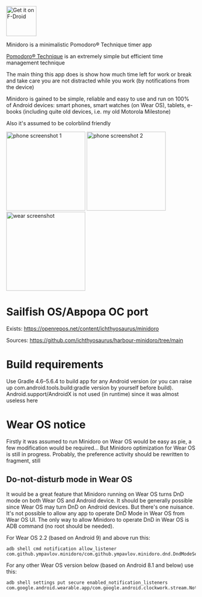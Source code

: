 [<img src="https://fdroid.gitlab.io/artwork/badge/get-it-on.png" alt="Get it on F-Droid"
    height="80">](https://f-droid.org/packages/com.github.ympavlov.minidoro)

Minidoro is a minimalistic Pomodoro® Technique timer app

[Pomodoro® Technique](http://www.pomodorotechnique.com/) is an extremely simple but efficient time management technique

The main thing this app does is show how much time left for work or break and take care you are not distracted while you work (by notifications from the device)

Minidoro is gained to be simple, reliable and easy to use and run on 100% of Android devices: smart phones, smart watches (on Wear OS), tablets, e-books (including quite old devices, i.e. my old Motorola Milestone)

Also it's assumed to be colorblind friendly

<img src="https://github.com/ympavlov/minidoro/blob/main/metadata/en-US/images/phoneScreenshots/1.png?raw=true" alt="phone screenshot 1" style="height: 15em;"/>
<img src="https://github.com/ympavlov/minidoro/blob/main/metadata/en-US/images/phoneScreenshots/2.png?raw=true" alt="phone screenshot 2" style="width: 15em;"/>
<img src="https://github.com/ympavlov/minidoro/blob/main/metadata/en-US/images/wearScreenshots/2.png?raw=true" alt="wear screenshot" style="height: 15em;"/>

# Sailfish OS/Аврора ОС port
Exists: https://openrepos.net/content/ichthyosaurus/minidoro

Sources: https://github.com/ichthyosaurus/harbour-minidoro/tree/main

# Build requirements
Use Gradle 4.6–5.6.4 to build app for any Android version (or you can raise up com.android.tools.build:gradle version by yourself before build). Android.support/AndroidX is not used (in runtime) since it was almost useless here

# Wear OS notice
Firstly it was assumed to run Minidoro on Wear OS would be easy as pie, a few modification would be required… But Minidoro optimization for Wear OS is still in progress. Probably, the preference activity  should be rewritten to fragment, still

## Do-not-disturb mode in Wear OS
It would be a great feature that Minidoro running on Wear OS turns DnD mode on both Wear OS and Android device. It should be generally possible since Wear OS may turn DnD on Android devices. But there's one nuisance. It's not possible to allow any app to operate DnD Mode in Wear OS from Wear OS UI. The only way to allow Minidoro to operate DnD in Wear OS is ADB command (no root should be needed).

For Wear OS 2.2 (based on Android 9) and above run this:

    adb shell cmd notification allow_listener com.github.ympavlov.minidoro/com.github.ympavlov.minidoro.dnd.DndModeServiceV21

For any other Wear OS version below (based on Android 8.1 and below) use this:

    adb shell settings put secure enabled_notification_listeners com.google.android.wearable.app/com.google.android.clockwork.stream.NotificationCollectorService:com.github.ympavlov.minidoro/com.github.ympavlov.minidoro.dnd.DndModeServiceV21
